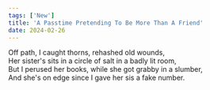 ```yaml
---
tags: ['New']
title: 'A Passtime Pretending To Be More Than A Friend'
date: 2024-02-26
---
```


Off path, I caught thorns, rehashed old wounds,  
Her sister's sits in a circle of salt in a badly lit room,  
But I perused her books, while she got grabby in a slumber,  
And she's on edge since I gave her sis a fake number.
